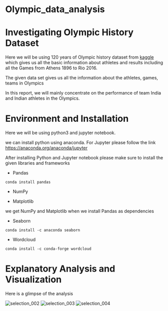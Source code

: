 # Olympic_data_analysis

# Investigating Olympic History Dataset

Here we will be using 120 years of Olympic history dataset from <a href="https://www.kaggle.com/heesoo37/120-years-of-olympic-history-athletes-and-results">kaggle</a> which gives us all the basic information about athletes and results including all the Games from Athens 1896 to Rio 2016.

The given data set gives us all the information about the athletes, games, teams in Olympics

In this report, we will mainly concentrate on the performance of team India and Indian athletes in the Olympics.

# Environment and Installation 

Here we will be using python3 and jupyter notebook.

we can install python using anaconda. For Jupyter please follow the link https://anaconda.org/anaconda/jupyter

After installing Python and Jupyter notebook please make sure to install the given libraries and frameworks

* Pandas

``` conda install pandas ```

* NumPy

* Matplotlib

we get NumPy and Matplotlib when we install Pandas as dependencies

* Seaborn

``` conda install -c anaconda seaborn  ```

* Wordcloud

```conda install -c conda-forge wordcloud ```

# Explanatory Analysis and Visualization

Here is a glimpse of the analysis

![selection_002](https://user-images.githubusercontent.com/42818784/46689538-bfdf4b00-cc1d-11e8-9cb1-4b9edb2aefdd.png)
![selection_003](https://user-images.githubusercontent.com/42818784/46689539-c077e180-cc1d-11e8-9ffd-b7d043ff2a22.png)
![selection_004](https://user-images.githubusercontent.com/42818784/46689540-c077e180-cc1d-11e8-9575-e13308217b1a.png)

